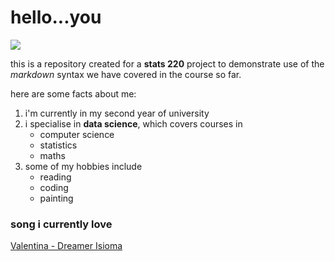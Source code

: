 # hello...you
![](https://media.tenor.com/TvavbyWOz80AAAAM/joe-goldberg.gif)

this is a repository created for a **stats 220** project to demonstrate use of the *markdown* syntax we have covered in the course so far.

here are some facts about me:

1. i'm currently in my second year of university
2. i specialise in **data science**, which covers courses in
   * computer science
   * statistics
   * maths
3. some of my hobbies include
   * reading
   * coding
   * painting

### song i currently love

[Valentina -  Dreamer Isioma](https://www.youtube.com/watch?v=kLF0P2T8A4k)
